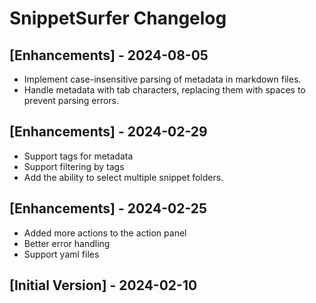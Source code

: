 # SnippetSurfer Changelog

## [Enhancements] - 2024-08-05
- Implement case-insensitive parsing of metadata in markdown files.
- Handle metadata with tab characters, replacing them with spaces to prevent parsing errors.

## [Enhancements] - 2024-02-29

- Support tags for metadata
- Support filtering by tags
- Add the ability to select multiple snippet folders.

## [Enhancements] - 2024-02-25

- Added more actions to the action panel
- Better error handling
- Support yaml files

## [Initial Version] - 2024-02-10
